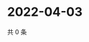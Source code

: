 # 2022-04-03

共 0 条

<!-- BEGIN WEIBO -->
<!-- 最后更新时间 Sun Apr 03 2022 15:11:57 GMT+0800 (China Standard Time) -->

<!-- END WEIBO -->
